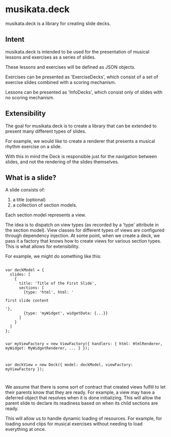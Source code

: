 # musikata.deck

musikata.deck is a library for creating slide decks.

## Intent
musikata.deck is intended to be used for the presentation of musical lessons and exercises as a series of slides.

These lessons and exercises will be defined as JSON objects.

Exercises can be presented as 'ExerciseDecks', which consist of a set of exercise slides combined with a scoring mechanism.

Lessons can be presented as 'InfoDecks', which consist only of slides with no scoring mechanism.

## Extensibility
The goal for musikata.deck is to create a library that can be extended to present many different types of slides.

For example, we would like to create a renderer that presents a musical rhythm exercise on a slide.

With this in mind the Deck is responsible just for the navigation between slides, and not the rendering of the slides themselves.

## What is a slide?
A slide consists of:

1. a title (optional)
2. a collection of section models.

Each section model represents a view.

The idea is to dispatch on view types (as recorded by a 'type' attribute in the section model). View classes for different types of views are configured through dependency injection. At some point, when we create a deck, we pass it a factory that knows how to create views for various section types. This is what allows for extensibility.

For example, we might do something like this:

<code>
var deckModel = {
  slides: [
    {
      title: 'Title of the First Slide',
      sections: [
        {type: 'html', html: '<p>first slide content</p>'},
        {type: 'myWidget', widgetData: {...}}
      ]
    }
  ]
};

var myViewFactory = new ViewFactory({
  handlers: {
    html: HtmlRenderer,
    myWidget: MyWidgetRenderer,
    ...
  }
});

var deckView = new Deck({
  model: deckModel,
  viewFactory: myViewFactory
});

</code>

We assume that there is some sort of contract that created views fulfill to let their parents know that they are ready. For example, a view may have a deferred object that resolves when it is done initializing. This will allow the parent slide to declare its readiness based on when its child sections are ready.

This will allow us to handle dynamic loading of resources. For example, for loading sound clips for musical exercises without needing to load everything at once.

